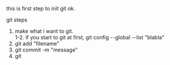 
this is first step to init git
ok.

git steps

1. make what i want to git.  
1-2. if you start to git at first, git config --global --list "blabla" 
2. git add "filename"
3. git commit -m "message"
4. git   
